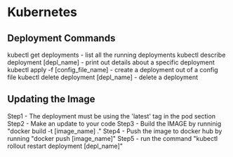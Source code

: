 # Kubernetes

## Deployment Commands

kubectl get deployments - list all the running deployments
kubectl describe deployment [depl_name] - print out details about a specific deployment
kubectl apply -f [config_file_name] - create a deployment out of a config file
kubectl delete deployment [depl_name] - delete a deployment

## Updating the Image

Step1 - The deployment must be using the 'latest' tag in the pod section
Step2 - Make an update to your code
Step3 - Build the IMAGE by runninig "docker build -t [image_name] ."
Step4 - Push the image to docker hub by running "docker push [image_name]"
Step5 - run the command "kubectl rollout restart deployment [depl_name]"

